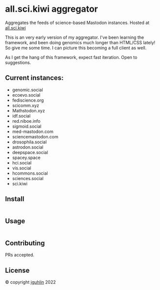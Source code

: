 # all.sci.kiwi aggregator

Aggregates the feeds of science-based Mastodon instances. Hosted at [all.sci.kiwi](https://all.sci.kiwi)

This is an very early version of my aggregator. I've been learning the framework,
and been doing genomics much longer than HTML/CSS lately! So give me some time.
I can picture this becoming a full client as well.

As I get the hang of this framework, expect fast iteration. Open to suggestions.

## Current instances:

- genomic.social
- ecoevo.social
- fediscience.org
- scicomm.xyz
- Mathstodon.xyz
- idf.social
- red.niboe.info
- sigmoid.social
- med-mastodon.com
- sciencemastodon.com
- drosophila.social
- astrodon.social
- deepspace.social
- spacey.space
- hci.social
- vis.social
- hcommons.social
- sciences.social
- sci.kiwi

## Install

```
```

## Usage

```
```

## Contributing

PRs accepted.

## License

© copyright [jguhlin](https://github.com/jguhlin) 2022
